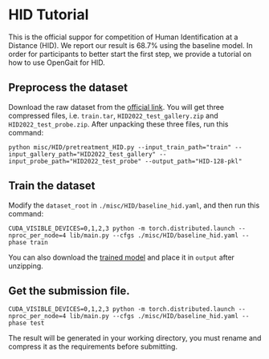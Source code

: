 # HID Tutorial
This is the official suppor for competition of Human Identification at a Distance (HID). We report our result is 68.7% using the baseline model. In order for participants to better start the first step, we provide a tutorial on how to use OpenGait for HID.

## Preprocess the dataset
Download the raw dataset from the [official link](http://hid2022.iapr-tc4.org/). You will get three compressed files, i.e. `train.tar`, `HID2022_test_gallery.zip` and `HID2022_test_probe.zip`.
After unpacking these three files, run this command:
```shell
python misc/HID/pretreatment_HID.py --input_train_path="train" --input_gallery_path="HID2022_test_gallery" --input_probe_path="HID2022_test_probe" --output_path="HID-128-pkl" 
```

## Train the dataset
Modify the `dataset_root` in `./misc/HID/baseline_hid.yaml`, and then run this command:
```shell
CUDA_VISIBLE_DEVICES=0,1,2,3 python -m torch.distributed.launch --nproc_per_node=4 lib/main.py --cfgs ./misc/HID/baseline_hid.yaml --phase train
```
You can also download the [trained model](https://github.com/ShiqiYu/OpenGait/releases/download/v1.1/pretrained_hid_model.pt) and place it in `output` after unzipping.

## Get the submission file.
```shell
CUDA_VISIBLE_DEVICES=0,1,2,3 python -m torch.distributed.launch --nproc_per_node=4 lib/main.py --cfgs ./misc/HID/baseline_hid.yaml --phase test
```
The result will be generated in your working directory, you must rename and compress it as the requirements before submitting.
